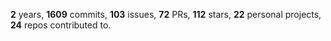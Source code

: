 **2** years, **1609** commits, **103** issues, **72** PRs, **112** stars, **22** personal projects, **24** repos contributed to.

